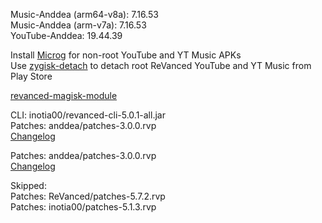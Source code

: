 Music-Anddea (arm64-v8a): 7.16.53  
Music-Anddea (arm-v7a): 7.16.53  
YouTube-Anddea: 19.44.39  

Install [Microg](https://github.com/ReVanced/GmsCore/releases) for non-root YouTube and YT Music APKs  
Use [zygisk-detach](https://github.com/j-hc/zygisk-detach) to detach root ReVanced YouTube and YT Music from Play Store  

[revanced-magisk-module](https://github.com/TheBizarreAbhishek/ReVanced-Extended)
  
CLI: inotia00/revanced-cli-5.0.1-all.jar  
Patches: anddea/patches-3.0.0.rvp  
[Changelog](https://github.com/anddea/revanced-patches/releases/tag/v3.0.0)

Patches: anddea/patches-3.0.0.rvp  
[Changelog](https://github.com/anddea/revanced-patches/releases/tag/v3.0.0)  

Skipped:  
Patches: ReVanced/patches-5.7.2.rvp  
Patches: inotia00/patches-5.1.3.rvp      
